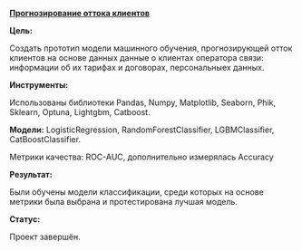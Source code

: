 [**Прогнозирование оттока клиентов**](https://github.com/AnnaTrampa/Portfolio/blob/main/Yandex%20Practicum%20DS%20Projects/Mobile_Provider_Clients_Churn_ML/Mobile_Provider_Clients_Churn_ML.ipynb)

**Цель:**

Создать прототип модели машинного обучения, прогнозирующей отток клиентов на основе данных данные о клиентах оператора связи: информации об их тарифах и договорах, персональныех данных.

**Инструменты:**

Использованы библиотеки Pandas, Numpy, Matplotlib, Seaborn, Phik, Sklearn, Optuna, Lightgbm, Catboost.

**Модели:** LogisticRegression, RandomForestClassifier,  LGBMClassifier, CatBoostClassifier.

Метрики качества: ROC-AUC, дополнительно измерялась Accuracy

**Результат:**

Были обучены модели классификации, среди которых на основе метрики была выбрана и протестирована лучшая модель.

**Статус:**

Проект завершён.
